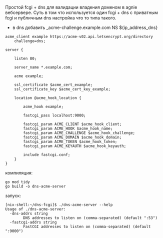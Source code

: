 Простой fcgi + dns для валидации владения доменом в agnie вебсервере.
Суть в том что используется один fcgi + dns с приватным fcgi и публичным dns
настройка что то типа такого.
+ в dns добавить
_acme-challenge.example.com NS ${ip_address_dns}

```
acme_client example https://acme-v02.api.letsencrypt.org/directory
    challenge=dns;

server {

    listen 80;

    server_name *.example.com;

    acme example;

    ssl_certificate $acme_cert_example;
    ssl_certificate_key $acme_cert_key_example;

    location @acme_hook_location {

        acme_hook example;

        fastcgi_pass localhost:9000;

        fastcgi_param ACME_CLIENT $acme_hook_client;
        fastcgi_param ACME_HOOK $acme_hook_name;
        fastcgi_param ACME_CHALLENGE $acme_hook_challenge;
        fastcgi_param ACME_DOMAIN $acme_hook_domain;
        fastcgi_param ACME_TOKEN $acme_hook_token;
        fastcgi_param ACME_KEYAUTH $acme_hook_keyauth;

        include fastcgi.conf;
    }
}
```

компиляция:
```
go mod tidy
go build -o dns-acme-server
```

запуск:
```
[nix-shell:~/dns-fcgi]$ ./dns-acme-server --help
Usage of ./dns-acme-server:
  -dns-addrs string
    	DNS addresses to listen on (comma-separated) (default ":53")
  -fastcgi-addrs string
    	FastCGI addresses to listen on (comma-separated) (default ":9000")
       
```
